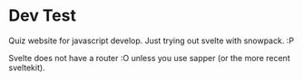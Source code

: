 # Dev Test

Quiz website for javascript develop. Just trying out svelte with snowpack. :P

Svelte does not have a router :O unless you use sapper (or the more recent sveltekit). 
